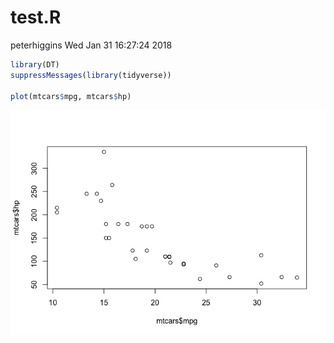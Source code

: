 test.R
================
peterhiggins
Wed Jan 31 16:27:24 2018

``` r
library(DT)
suppressMessages(library(tidyverse))

plot(mtcars$mpg, mtcars$hp)
```

![](test_files/figure-gfm/unnamed-chunk-1-1.png)<!-- -->
